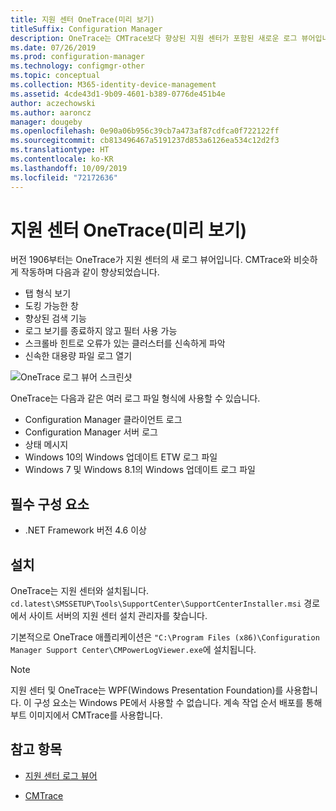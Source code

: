 ```yaml
---
title: 지원 센터 OneTrace(미리 보기)
titleSuffix: Configuration Manager
description: OneTrace는 CMTrace보다 향상된 지원 센터가 포함된 새로운 로그 뷰어입니다.
ms.date: 07/26/2019
ms.prod: configuration-manager
ms.technology: configmgr-other
ms.topic: conceptual
ms.collection: M365-identity-device-management
ms.assetid: 4cde43d1-9b09-4601-b389-0776de451b4e
author: aczechowski
ms.author: aaroncz
manager: dougeby
ms.openlocfilehash: 0e90a06b956c39cb7a473af87cdfca0f722122ff
ms.sourcegitcommit: cb813496467a5191237d853a6126ea534c12d2f3
ms.translationtype: HT
ms.contentlocale: ko-KR
ms.lasthandoff: 10/09/2019
ms.locfileid: "72172636"
---
```

# <a name="support-center-onetrace-preview"></a>지원 센터 OneTrace(미리 보기)

<!--3555962-->

버전 1906부터는 OneTrace가 지원 센터의 새 로그 뷰어입니다. CMTrace와 비슷하게 작동하며 다음과 같이 향상되었습니다.

- 탭 형식 보기
- 도킹 가능한 창
- 향상된 검색 기능
- 로그 보기를 종료하지 않고 필터 사용 가능
- 스크롤바 힌트로 오류가 있는 클러스터를 신속하게 파악
- 신속한 대용량 파일 로그 열기

![OneTrace 로그 뷰어 스크린샷](media/3555962-onetrace.png)

OneTrace는 다음과 같은 여러 로그 파일 형식에 사용할 수 있습니다.

- Configuration Manager 클라이언트 로그
- Configuration Manager 서버 로그
- 상태 메시지
- Windows 10의 Windows 업데이트 ETW 로그 파일
- Windows 7 및 Windows 8.1의 Windows 업데이트 로그 파일

## <a name="prerequisites"></a>필수 구성 요소

- .NET Framework 버전 4.6 이상

## <a name="install"></a>설치

OneTrace는 지원 센터와 설치됩니다. `cd.latest\SMSSETUP\Tools\SupportCenter\SupportCenterInstaller.msi` 경로에서 사이트 서버의 지원 센터 설치 관리자를 찾습니다.

기본적으로 OneTrace 애플리케이션은 `"C:\Program Files (x86)\Configuration Manager Support Center\CMPowerLogViewer.exe`에 설치됩니다.

> [!Note]  
> 지원 센터 및 OneTrace는 WPF(Windows Presentation Foundation)를 사용합니다. 이 구성 요소는 Windows PE에서 사용할 수 없습니다. 계속 작업 순서 배포를 통해 부트 이미지에서 CMTrace를 사용합니다.  

## <a name="see-also"></a>참고 항목

- [지원 센터 로그 뷰어](/sccm/core/support/support-center-ui-reference#bkmk_log-viewer)

- [CMTrace](/sccm/core/support/cmtrace)
